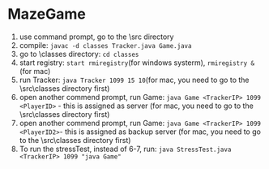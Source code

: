 # MazeGame
1. use command prompt, go to the \src directory
2. compile: `javac -d classes Tracker.java Game.java`
3. go to \classes directory: `cd classes`
4. start registry: `start rmiregistry`(for windows systerm), `rmiregistry &` (for mac)
5. run Tracker:  `java Tracker 1099 15 10`(for mac, you need to go to the \src\classes directory first)
6. open another commend prompt, run Game: `java Game <TrackerIP> 1099 <PlayerID>` - this is assigned as server
(for mac, you need to go to the \src\classes directory first)
7. open another commend prompt, run Game: `java Game <TrackerIP> 1099 <PlayerID2>`- this is assigned as backup server
(for mac, you need to go to the \src\classes directory first)
8. To run the stressTest, instead of 6-7, run: `java StressTest.java <TrackerIP> 1099 "java Game"`
